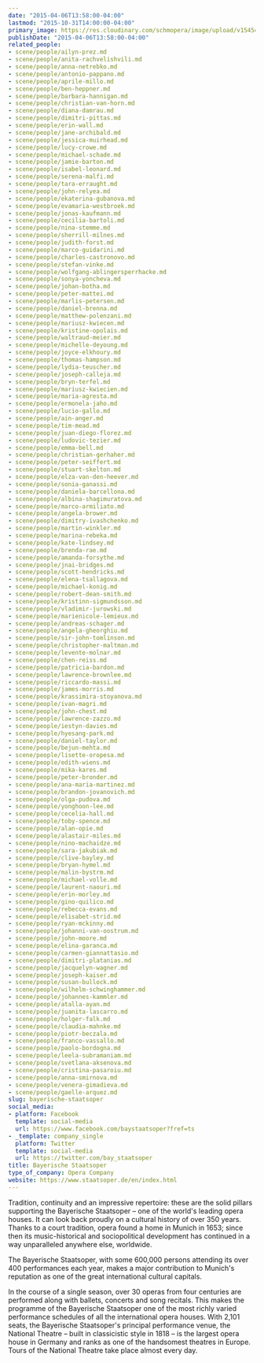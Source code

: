 ```yaml
---
date: "2015-04-06T13:58:00-04:00"
lastmod: "2015-10-31T14:00:00-04:00"
primary_image: https://res.cloudinary.com/schmopera/image/upload/v1545409169/media/webhook-uploads/1446314443935/Logo---Bayerische.jpg.jpg
publishDate: "2015-04-06T13:58:00-04:00"
related_people:
- scene/people/ailyn-prez.md
- scene/people/anita-rachvelishvili.md
- scene/people/anna-netrebko.md
- scene/people/antonio-pappano.md
- scene/people/aprile-millo.md
- scene/people/ben-heppner.md
- scene/people/barbara-hannigan.md
- scene/people/christian-van-horn.md
- scene/people/diana-damrau.md
- scene/people/dimitri-pittas.md
- scene/people/erin-wall.md
- scene/people/jane-archibald.md
- scene/people/jessica-muirhead.md
- scene/people/lucy-crowe.md
- scene/people/michael-schade.md
- scene/people/jamie-barton.md
- scene/people/isabel-leonard.md
- scene/people/serena-malfi.md
- scene/people/tara-erraught.md
- scene/people/john-relyea.md
- scene/people/ekaterina-gubanova.md
- scene/people/evamaria-westbroek.md
- scene/people/jonas-kaufmann.md
- scene/people/cecilia-bartoli.md
- scene/people/nina-stemme.md
- scene/people/sherrill-milnes.md
- scene/people/judith-forst.md
- scene/people/marco-guidarini.md
- scene/people/charles-castronovo.md
- scene/people/stefan-vinke.md
- scene/people/wolfgang-ablingersperrhacke.md
- scene/people/sonya-yoncheva.md
- scene/people/johan-botha.md
- scene/people/peter-mattei.md
- scene/people/marlis-petersen.md
- scene/people/daniel-brenna.md
- scene/people/matthew-polenzani.md
- scene/people/mariusz-kwiecen.md
- scene/people/kristine-opolais.md
- scene/people/waltraud-meier.md
- scene/people/michelle-deyoung.md
- scene/people/joyce-elkhoury.md
- scene/people/thomas-hampson.md
- scene/people/lydia-teuscher.md
- scene/people/joseph-calleja.md
- scene/people/bryn-terfel.md
- scene/people/mariusz-kwiecien.md
- scene/people/maria-agresta.md
- scene/people/ermonela-jaho.md
- scene/people/lucio-gallo.md
- scene/people/ain-anger.md
- scene/people/tim-mead.md
- scene/people/juan-diego-florez.md
- scene/people/ludovic-tezier.md
- scene/people/emma-bell.md
- scene/people/christian-gerhaher.md
- scene/people/peter-seiffert.md
- scene/people/stuart-skelton.md
- scene/people/elza-van-den-heever.md
- scene/people/sonia-ganassi.md
- scene/people/daniela-barcellona.md
- scene/people/albina-shagimuratova.md
- scene/people/marco-armiliato.md
- scene/people/angela-brower.md
- scene/people/dimitry-ivashchenko.md
- scene/people/martin-winkler.md
- scene/people/marina-rebeka.md
- scene/people/kate-lindsey.md
- scene/people/brenda-rae.md
- scene/people/amanda-forsythe.md
- scene/people/jnai-bridges.md
- scene/people/scott-hendricks.md
- scene/people/elena-tsallagova.md
- scene/people/michael-konig.md
- scene/people/robert-dean-smith.md
- scene/people/kristinn-sigmundsson.md
- scene/people/vladimir-jurowski.md
- scene/people/marienicole-lemieux.md
- scene/people/andreas-schager.md
- scene/people/angela-gheorghiu.md
- scene/people/sir-john-tomlinson.md
- scene/people/christopher-maltman.md
- scene/people/levente-molnar.md
- scene/people/chen-reiss.md
- scene/people/patricia-bardon.md
- scene/people/lawrence-brownlee.md
- scene/people/riccardo-massi.md
- scene/people/james-morris.md
- scene/people/krassimira-stoyanova.md
- scene/people/ivan-magri.md
- scene/people/john-chest.md
- scene/people/lawrence-zazzo.md
- scene/people/iestyn-davies.md
- scene/people/hyesang-park.md
- scene/people/daniel-taylor.md
- scene/people/bejun-mehta.md
- scene/people/lisette-oropesa.md
- scene/people/edith-wiens.md
- scene/people/mika-kares.md
- scene/people/peter-bronder.md
- scene/people/ana-maria-martinez.md
- scene/people/brandon-jovanovich.md
- scene/people/olga-pudova.md
- scene/people/yonghoon-lee.md
- scene/people/cecelia-hall.md
- scene/people/toby-spence.md
- scene/people/alan-opie.md
- scene/people/alastair-miles.md
- scene/people/nino-machaidze.md
- scene/people/sara-jakubiak.md
- scene/people/clive-bayley.md
- scene/people/bryan-hymel.md
- scene/people/malin-bystrm.md
- scene/people/michael-volle.md
- scene/people/laurent-naouri.md
- scene/people/erin-morley.md
- scene/people/gino-quilico.md
- scene/people/rebecca-evans.md
- scene/people/elisabet-strid.md
- scene/people/ryan-mckinny.md
- scene/people/johanni-van-oostrum.md
- scene/people/john-moore.md
- scene/people/elina-garanca.md
- scene/people/carmen-giannattasio.md
- scene/people/dimitri-platanias.md
- scene/people/jacquelyn-wagner.md
- scene/people/joseph-kaiser.md
- scene/people/susan-bullock.md
- scene/people/wilhelm-schwinghammer.md
- scene/people/johannes-kammler.md
- scene/people/atalla-ayan.md
- scene/people/juanita-lascarro.md
- scene/people/holger-falk.md
- scene/people/claudia-mahnke.md
- scene/people/piotr-beczala.md
- scene/people/franco-vassallo.md
- scene/people/paolo-bordogna.md
- scene/people/leela-subramaniam.md
- scene/people/svetlana-aksenova.md
- scene/people/cristina-pasaroiu.md
- scene/people/anna-smirnova.md
- scene/people/venera-gimadieva.md
- scene/people/gaelle-arquez.md
slug: bayerische-staatsoper
social_media:
- platform: Facebook
  template: social-media
  url: https://www.facebook.com/baystaatsoper?fref=ts
- _template: company_single
  platform: Twitter
  template: social-media
  url: https://twitter.com/bay_staatsoper
title: Bayerische Staatsoper
type_of_company: Opera Company
website: https://www.staatsoper.de/en/index.html
---
```


<p>
	Tradition, continuity and an impressive repertoire: these are the solid pillars supporting the Bayerische Staatsoper – one of the world's leading opera houses. It can look back proudly on a cultural history of over 350 years. Thanks to a court tradition, opera found a home in Munich in 1653; since then its music-historical and sociopolitical development has continued in a way unparalleled anywhere else, worldwide.
</p>
<p>
	The Bayerische Staatsoper, with some 600,000 persons attending its over 400 performances each year, makes a major contribution to Munich's reputation as one of the great international cultural capitals.
</p>
<p>
	In the course of a single season, over 30 operas from four centuries are performed along with ballets, concerts and song recitals. This makes the programme of the Bayerische Staatsoper one of the most richly varied performance schedules of all the international opera houses. With 2,101 seats, the Bayerische Staatsoper's principal performance venue, the National Theatre – built in classicistic style in 1818 – is the largest opera house in Germany and ranks as one of the handsomest theatres in Europe. Tours of the National Theatre take place almost every day.
</p>
